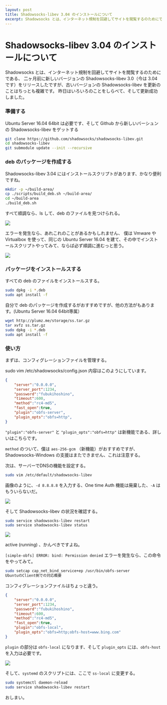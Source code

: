 ```yaml
---
layout: post
title: Shadowsocks-libev 3.04 のインストールについて
excerpt: Shadowsocks とは、インターネット規制を回避してサイトを閲覧するのためにである、二ヶ月前に新しいバージョンの Shadowsocks-libev 3.0（今は3.04です）をリリースしたですが、古いバージョンの Shadowsocks-libev を更新のことはちっとも複雑です。昨日はいろいろのことをしらべて、そして更新成功しました。
---
```


<h1 class="title">Shadowsocks-libev 3.04 のインストールについて</h1>

Shadowsocks とは、インターネット規制を回避してサイトを閲覧するのためにである、
二ヶ月前に新しいバージョンの Shadowsocks-libev 3.0（今は 3.04 です）をリリースしたですが、古いバージョンの Shadowsocks-libev を更新のことはちっとも複雑です。
昨日はいろいろのことをしらべて、そして更新成功しました。


### 準備する

Ubuntu Server 16.04 64bit は必要です、そして Github から新しいバーシュンの Shadowsocks-libev をゲットする

```bash
git clone https://github.com/shadowsocks/shadowsocks-libev.git
cd shadowsocks-libev
git submodule update --init --recursive
```


### deb のパッケージを作成する

Shadowsocks-libev 3.04 にはインストールスクリプトがあります、かなり便利ですね。

```bash
mkdir -p ~/build-area/
cp ./scripts/build_deb.sh ~/build-area/
cd ~/build-area
./build_deb.sh
```

すべて順調なら、ls して、deb のファイルを見つけられる。

![](//i.loli.net/2018/09/12/5b989b3b80daa.png)

エラーを発生なら、あれこれのことがあるかもしれません、
僕は Vmware や Virtualbox を使って、同じの Ubuntu Server 16.04 を建て、その中でインストールスクリプトやってみて、ならば必ず順調に進むっと思う。

![](//i.loli.net/2018/09/12/5b989c1991d1e.png)


### パッケージをインストールスする

すべての deb のファイルをインストールスする。

```bash
sudo dpkg -i *.deb
sudo apt install -f
```

自分で deb のパッケージを作成するがおすすめですが、他の方法がもあります。(Ubuntu Server 16.04 64bit専属）

```bash
wget http://plumz.me/storage/ss.tar.gz
tar xvfz ss.tar.gz
sudo dpkg -i *.deb
sudo apt install -f
```


### 使い方

まずは、コンフィグレーションファイルを管理する。

sudo vim /etc/shadowsocks/config.json
内容はこのようにしています。

```json
{
    "server":"0.0.0.0",
    "server_port":1234,
    "password":"fubukihoshino",
    "timeout":600,
    "method":"rc4-md5",
    "fast_open":true,
    "plugin":"obfs-server",
    "plugin_opts":"obfs=http",
}
```

`"plugin":"obfs-server"` と `"plugin_opts":"obfs=http"` は新機能である、詳しいはこちらです。

`method` のついて、僕は `aes-256-gcm` （新機能）がおすすめですが、Shadowsocks-Windows の支援はまたできません、これは注意する。

次は、サーバーでDNSの機能を設定する。

```bash
sudo vim /etc/default/shadowsocks-libev
```

画像のように、`-d 8.8.8.8` を入力する、One time Auth 機能は廃棄した、`-A` はもういらないだ。

![](//i.loli.net/2018/09/12/5b989e790b871.png)

そして Shadowsocks-libev の状況を確認する。

```bash
sudo service shadowsocks-libev restart
sudo service shadowsocks-libev status
```

![](//i.loli.net/2018/09/12/5b989e79477bb.png)

active (running) 、かんぺきですよね。

`[simple-obfs] ERROR: bind: Permission denied` エラーを発生なら、この命令をやってみて。

```bash
sudo setcap cap_net_bind_service+ep /usr/bin/obfs-server
UbuntuのClient側での対応概要
```

コンフィグレーションファイルはちょっと違う。

```json
{
    "server":"0.0.0.0",
    "server_port":1234,
    "password":"fubukihoshino",
    "timeout":600,
    "method":"rc4-md5",
    "fast_open":true,
    "plugin":"obfs-local",
    "plugin_opts":"obfs=http;obfs-host=www.bing.com"
}
```

`plugin` の部分は `obfs-local` になります、そして `plugin_opts` には、`obfs-host` を入力は必要です。

![](//i.loli.net/2018/09/12/5b989f8508284.png)

そして、`systemd` のスクリプトには、ここで `ss-local` に变更する。

```bash
sudo systemctl daemon-reload
sudo service shadowsocks-libev restart
```

おしまい。

